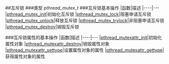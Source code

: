 ##互斥锁
###类型
*pthread_mutex_t*
###互斥锁基本操作
|函数|描述
|----|---
|[pthread_mutex_init](pthread_mutex_init.md)|初始化互斥锁
|[pthread_mutex_lock](pthread_mutex_lock.md)|阻塞申请互斥锁
|[pthread_mutex_unlock](pthread_mutex_unlock.md)|释放互斥锁
|[pthread_mutex_trylock](pthread_mutex_trylock.md)|非阻塞申请互斥锁
|[pthread_mutex_destroy](pthread_mutex_destroy.md)|销毁互斥锁

###互斥锁属性的基本操作
|函数|描述
|----|---
|[pthread_mutexattr_init](pthread_mutexattr_init.md)|初始化属性对象
|[pthread_mutexattr_destroy](pthread_mutexattr_destroy.md)|销毁属性对象
|[pthread_mutexattr_settype](pthread_mutexattr_settype.md)|设置属性对象的属性
|[pthread_mutexattr_gettype](pthread_mutexattr_gettype.md)|获得属性对象的属性
